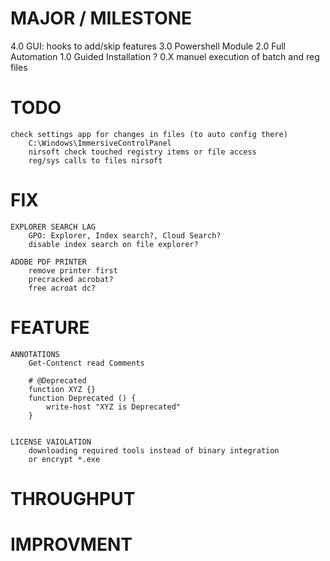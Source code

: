# MAJOR / MILESTONE
4.0 GUI: hooks to add/skip features
3.0 Powershell Module
2.0 Full Automation
1.0 Guided Installation ?
0.X manuel execution of batch and reg files


# TODO
    check settings app for changes in files (to auto config there)
        C:\Windows\ImmersiveControlPanel
        nirsoft check touched registry items or file access
        reg/sys calls to files nirsoft


# FIX
    EXPLORER SEARCH LAG
        GPO: Explorer, Index search?, Cloud Search?
		disable index search on file explorer?
    
    ADOBE PDF PRINTER
        remove printer first
        precracked acrobat?
        free acroat dc?


# FEATURE
	ANNOTATIONS
        Get-Contenct read Comments
		
        # @Deprecated
		function XYZ {}
		function Deprecated () {
			write-host "XYZ is Deprecated"
		}
    
	
    LICENSE VAIOLATION
        downloading required tools instead of binary integration
        or encrypt *.exe
	

# THROUGHPUT
    

# IMPROVMENT